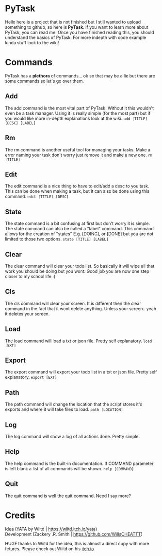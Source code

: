 # PyTask

Hello here is a project that is not finished but I still wanted to upload something to github, so here is **PyTask**. If you want to learn more about PyTask, you can read me. Once you have finished reading this, you should understand the basics of PyTask. For more indepth with code example kinda stuff look to the wiki!


# Commands

PyTask has a **plethora** of commands... ok so that may be a lie but there are some commands so let's go over them.

## Add

The add command is the most vital part of PyTask. Without it this wouldn't even be a task manager. Using it is really simple (for the most part) but if you would like more in-depth explanations look at the wiki.
`add [TITLE] [DESC] [LABEL]`


## Rm

The rm command is another useful tool for managing your tasks. Make a error naming your task don't worry just remove it and make a new one.
`rm [TITLE]`

## Edit

The edit command is a nice thing to have to edit/add a desc to you task. This can be done when making a task, but it can also be done using this command.
`edit [TITLE] [DESC]`

## State

The state command is a bit confusing at first but don't worry it is simple. The state command can also be called a "label" command. This command allows for the creation of "states" E.g. [DOING], or [DONE] but you are not limited to those two options.
`state [TITLE] [LABEL]`

## Clear

The clear command will clear your todo list. So basically it will wipe all that work you should be doing but you wont. Good job you are now one step closer to my school life :)

## Cls

The cls command will clear your screen. It is different then the clear command in the fact that it wont delete anything. Unless your screen.. yeah it deletes your screen.

## Load

The load command will load a txt or json file. Pretty self explanatory.
`load [EXT]`

## Export

The export command will export your todo list in a txt or json file. Pretty self explanatory.
`export [EXT]`

## Path

The path command will change the location that the script stores it's exports and where it will take files to load.
`path [LOCATION]`

## Log

The log command will show a log of all actions done. Pretty simple.

## Help

The help command is the built-in documentation. If COMMAND parameter is left blank a list of all commands will be shown.
`help [COMMAND]`

## Quit
The quit command is well the quit command. Need I say more?

# Credits

Idea (YATA by Wiitd | https://wiitd.itch.io/yata)                
Development (Zackery .R. Smith | https://github.com/WillsCHEATTT)       

HUGE thanks to Wiitd for the idea, this is almost a direct copy with more fetures. Please check out Wiitd on his [itch.io](https://wiitd.itch.io/)




